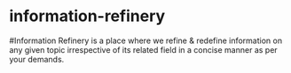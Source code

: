 

# information-refinery


#Information Refinery is a place where we refine & redefine information on any given topic irrespective of its related field in a concise manner as per your demands.
